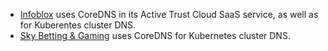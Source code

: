 * [Infoblox](https://www.infoblox.com) uses CoreDNS in its Active Trust Cloud SaaS service, as well as for Kuberentes cluster DNS.
* [Sky Betting & Gaming](https://engineering.skybettingandgaming.com) uses CoreDNS for Kubernetes cluster DNS.
